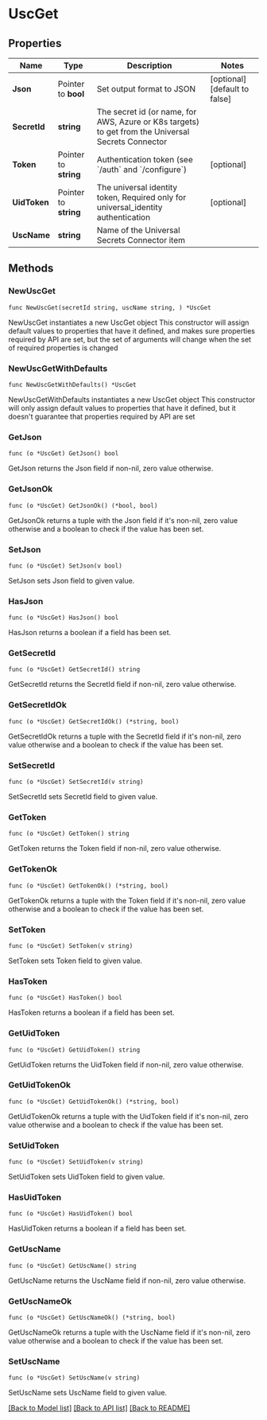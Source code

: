 # UscGet

## Properties

Name | Type | Description | Notes
------------ | ------------- | ------------- | -------------
**Json** | Pointer to **bool** | Set output format to JSON | [optional] [default to false]
**SecretId** | **string** | The secret id (or name, for AWS, Azure or K8s targets) to get from the Universal Secrets Connector | 
**Token** | Pointer to **string** | Authentication token (see &#x60;/auth&#x60; and &#x60;/configure&#x60;) | [optional] 
**UidToken** | Pointer to **string** | The universal identity token, Required only for universal_identity authentication | [optional] 
**UscName** | **string** | Name of the Universal Secrets Connector item | 

## Methods

### NewUscGet

`func NewUscGet(secretId string, uscName string, ) *UscGet`

NewUscGet instantiates a new UscGet object
This constructor will assign default values to properties that have it defined,
and makes sure properties required by API are set, but the set of arguments
will change when the set of required properties is changed

### NewUscGetWithDefaults

`func NewUscGetWithDefaults() *UscGet`

NewUscGetWithDefaults instantiates a new UscGet object
This constructor will only assign default values to properties that have it defined,
but it doesn't guarantee that properties required by API are set

### GetJson

`func (o *UscGet) GetJson() bool`

GetJson returns the Json field if non-nil, zero value otherwise.

### GetJsonOk

`func (o *UscGet) GetJsonOk() (*bool, bool)`

GetJsonOk returns a tuple with the Json field if it's non-nil, zero value otherwise
and a boolean to check if the value has been set.

### SetJson

`func (o *UscGet) SetJson(v bool)`

SetJson sets Json field to given value.

### HasJson

`func (o *UscGet) HasJson() bool`

HasJson returns a boolean if a field has been set.

### GetSecretId

`func (o *UscGet) GetSecretId() string`

GetSecretId returns the SecretId field if non-nil, zero value otherwise.

### GetSecretIdOk

`func (o *UscGet) GetSecretIdOk() (*string, bool)`

GetSecretIdOk returns a tuple with the SecretId field if it's non-nil, zero value otherwise
and a boolean to check if the value has been set.

### SetSecretId

`func (o *UscGet) SetSecretId(v string)`

SetSecretId sets SecretId field to given value.


### GetToken

`func (o *UscGet) GetToken() string`

GetToken returns the Token field if non-nil, zero value otherwise.

### GetTokenOk

`func (o *UscGet) GetTokenOk() (*string, bool)`

GetTokenOk returns a tuple with the Token field if it's non-nil, zero value otherwise
and a boolean to check if the value has been set.

### SetToken

`func (o *UscGet) SetToken(v string)`

SetToken sets Token field to given value.

### HasToken

`func (o *UscGet) HasToken() bool`

HasToken returns a boolean if a field has been set.

### GetUidToken

`func (o *UscGet) GetUidToken() string`

GetUidToken returns the UidToken field if non-nil, zero value otherwise.

### GetUidTokenOk

`func (o *UscGet) GetUidTokenOk() (*string, bool)`

GetUidTokenOk returns a tuple with the UidToken field if it's non-nil, zero value otherwise
and a boolean to check if the value has been set.

### SetUidToken

`func (o *UscGet) SetUidToken(v string)`

SetUidToken sets UidToken field to given value.

### HasUidToken

`func (o *UscGet) HasUidToken() bool`

HasUidToken returns a boolean if a field has been set.

### GetUscName

`func (o *UscGet) GetUscName() string`

GetUscName returns the UscName field if non-nil, zero value otherwise.

### GetUscNameOk

`func (o *UscGet) GetUscNameOk() (*string, bool)`

GetUscNameOk returns a tuple with the UscName field if it's non-nil, zero value otherwise
and a boolean to check if the value has been set.

### SetUscName

`func (o *UscGet) SetUscName(v string)`

SetUscName sets UscName field to given value.



[[Back to Model list]](../README.md#documentation-for-models) [[Back to API list]](../README.md#documentation-for-api-endpoints) [[Back to README]](../README.md)


